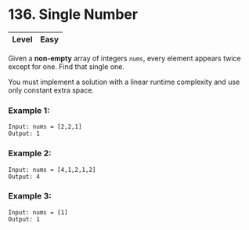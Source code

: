 # 136. Single Number

| Level | Easy |
| ----- | ---- |

Given a **non-empty** array of integers `nums`, every element appears twice except for one. Find that single one.

You must implement a solution with a linear runtime complexity and use only constant extra space.

### Example 1:
```
Input: nums = [2,2,1]
Output: 1
```

### Example 2:
```
Input: nums = [4,1,2,1,2]
Output: 4
```

### Example 3:
```
Input: nums = [1]
Output: 1
```